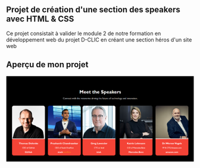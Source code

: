 ## Projet de création d'une section des speakers avec HTML & CSS
Ce projet consistait à valider le module 2 de notre formation en développement web du projet D-CLIC en créant une section héros d'un site web

## Aperçu de mon projet
![capture d'ecran du site web](capture.png)
